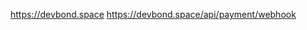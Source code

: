 https://devbond.space
https://devbond.space/api/payment/webhook

<!-- TODO: Client  -->
<!-- TODO: premium button should also added to the mobile navigation -->